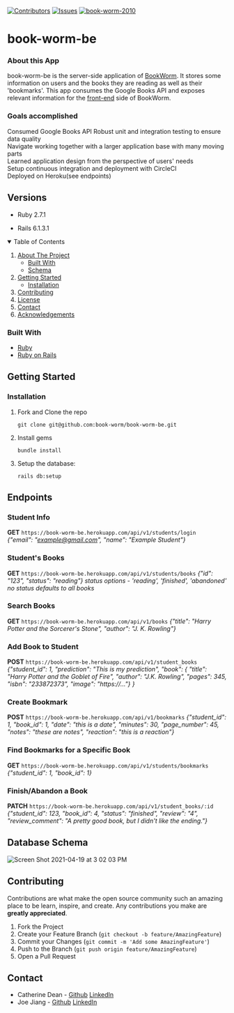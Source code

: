 [![Contributors][contributors-shield]][contributors-url]
[![Issues][issues-shield]][issues-url]
[![book-worm-2010](https://circleci.com/gh/book-worm-2010/book-worm-be.svg?style=svg)](https://github.com/book-worm-2010/book-worm-be)
<!-- [![Forks][forks-shield]][forks-url] -->
<!-- [![Stargazers][stars-shield]][stars-url] -->

# book-worm-be

### About this App

book-worm-be is the server-side application of [BookWorm](https://book-worm-2.herokuapp.com/home). It stores some information on users and the books they are reading as well as their 'bookmarks'. This app consumes the Google Books API and exposes relevant information for the [front-end](https://github.com/book-worm-2010/book-worm-fe) side of BookWorm. 


### Goals accomplished
Consumed Google Books API 
Robust unit and integration testing to ensure data quality  
Navigate working together with a larger application base with many moving parts  
Learned application design from the perspective of users' needs  
Setup continuous integration and deployment with CircleCI  
Deployed on Heroku(see endpoints)


## Versions

- Ruby 2.7.1

- Rails 6.1.3.1



<!-- TABLE OF CONTENTS -->
<details open="open">
  <summary>Table of Contents</summary>
  <ol>
    <li>
      <a href="#about-the-project">About The Project</a>
      <ul>
        <li><a href="#built-with">Built With</a></li>
        <li><a href="#schema">Schema</a></li>
      </ul>
    </li>
    <li>
      <a href="#getting-started">Getting Started</a>
      <ul>
        <li><a href="#installation">Installation</a></li>
      </ul>
    </li>
    <li><a href="#contributing">Contributing</a></li>
    <li><a href="#license">License</a></li>
    <li><a href="#contact">Contact</a></li>
    <li><a href="#acknowledgements">Acknowledgements</a></li>
  </ol>
</details>



<!-- ABOUT THE PROJECT -->
### Built With

* [Ruby](https://www.ruby-lang.org/en/)
* [Ruby on Rails](https://github.com/rails/rails)

<!-- GETTING STARTED -->
## Getting Started

### Installation

1. Fork and Clone the repo
   ```
   git clone git@github.com:book-worm/book-worm-be.git
   ```
2. Install gems
   ```
   bundle install
   ```
3. Setup the database: 
   ```
   rails db:setup
   ```

## Endpoints

### Student Info
**GET** `https://book-worm-be.herokuapp.com/api/v1/students/login`  
*{"email": "example@gmail.com",*
 *"name": "Example Student"}*
 
### Student's Books
**GET** `https://book-worm-be.herokuapp.com/api/v1/students/books` 
*{"id": "123",*
*"status": "reading"}*
*status options - 'reading', 'finished', 'abandoned'*
*no status defaults to all books*

### Search Books
**GET** `https://book-worm-be.herokuapp.com/api/v1/books` 
*{"title": "Harry Potter and the Sorcerer's Stone",*
*"author": "J. K. Rowling"}*

### Add Book to Student
**POST** `https://book-worm-be.herokuapp.com/api/v1/student_books`
*{"student_id": 1,
  "prediction": "This is my prediction",
  "book": {
  "title": "Harry Potter and the Goblet of Fire",
  "author": "J.K. Rowling",
  "pages": 345,
  "isbn": "233872373",
  "image": "https://..."} }*

### Create Bookmark
**POST** `https://book-worm-be.herokuapp.com/api/v1/bookmarks`
*{"student_id": 1,
   "book_id": 1,
   "date": "this is a date",
   "minutes": 30,
   "page_number": 45,
   "notes": "these are notes",
   "reaction": "this is a reaction"}*
   
### Find Bookmarks for a Specific Book
**GET** `https://book-worm-be.herokuapp.com/api/v1/students/bookmarks`
*{"student_id": 1,
  "book_id": 1}*
  
### Finish/Abandon a Book
**PATCH** `https://book-worm-be.herokuapp.com/api/v1/student_books/:id`
*{"student_id": 123,
  "book_id": 4,
   "status": "finished",
   "review": "4",
   "review_comment": "A pretty good book, but I didn't like the ending."}*

## Database Schema
![Screen Shot 2021-04-19 at 3 02 03 PM](https://user-images.githubusercontent.com/69832134/115303032-51e63980-a120-11eb-956e-fbee36df9478.png)


<!-- CONTRIBUTING -->
## Contributing

Contributions are what make the open source community such an amazing place to be learn, inspire, and create. Any contributions you make are **greatly appreciated**.

1. Fork the Project
2. Create your Feature Branch (`git checkout -b feature/AmazingFeature`)
3. Commit your Changes (`git commit -m 'Add some AmazingFeature'`)
4. Push to the Branch (`git push origin feature/AmazingFeature`)
5. Open a Pull Request



<!-- CONTACT -->
## Contact

- Catherine Dean - [Github](https://github.com/catherinemdean15) [LinkedIn](https://www.linkedin.com/in/catherine-dean-57a92030/)
- Joe Jiang - [Github](https://github.com/ninesky00) [LinkedIn](https://www.linkedin.com/in/joe-jiang01/)



<!-- MARKDOWN LINKS & IMAGES -->
<!-- https://www.markdownguide.org/basic-syntax/#reference-style-links -->
[contributors-shield]: https://img.shields.io/github/contributors/book-worm-2010/book-worm-be.svg?style=for-the-badge
[contributors-url]: https://github.com/book-worm-2010/book-worm-be/graphs/contributors
[forks-shield]: https://img.shields.io/github/forks/book-worm-2010/book-worm-be.svg?style=for-the-badge
[forks-url]: https://img.shields.io/github/forks/book-worm-2010/book-worm-be
[stars-shield]: https://img.shields.io/github/stars/book-worm-2010/book-worm-be.svg?style=for-the-badge
[stars-url]: https://github.com/book-worm-2010/book-worm-be/stargazers
[issues-shield]: https://img.shields.io/github/issues/book-worm-2010/book-worm-be
[issues-url]: https://github.com/book-worm-2010/book-worm-be/issues
[product-screenshot]: images/screenshot.png
